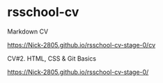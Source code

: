# rsschool-cv

Markdown CV

https://Nick-2805.github.io/rsschool-cv-stage-0/cv

CV#2. HTML, CSS & Git Basics

https://Nick-2805.github.io/rsschool-cv-stage-0/
